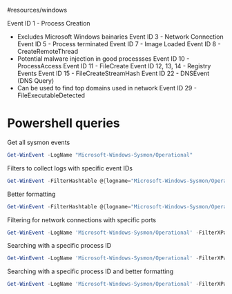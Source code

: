 #resources/windows 

Event ID 1 - Process Creation
- Excludes Microsoft Windows bainaries
Event ID 3 - Network Connection 
Event ID 5 - Process terminated
Event ID 7 - Image Loaded
Event ID 8 - CreateRemoteThread
- Potential malware injection in good processses 
Event ID 10 - ProcessAccess 
Event ID 11 - FileCreate
Event ID 12, 13, 14 - Registry Events 
Event ID 15 - FileCreateStreamHash
Event ID 22 - DNSEvent (DNS Query)
- Can be used to find top domains used in network 
Event ID 29 - FileExecutableDetected

# Powershell queries

Get all sysmon events 
```powershell
Get-WinEvent -LogName "Microsoft-Windows-Sysmon/Operational"
```

Filters to collect logs with specific event IDs 
```powershell
Get-WinEvent -FilterHashtable @{logname="Microsoft-Windows-Sysmon/Operational"; id=1}
```

Better formatting
```powershell
Get-WinEvent -FilterHashtable @{logname="Microsoft-Windows-Sysmon/Operational"; id=3} -MaxEvents 1 | Format-List *
```

Filtering for network connections with specific ports 
```powershell
Get-WinEvent -LogName 'Microsoft-Windows-Sysmon/Operational' -FilterXPath "*[System/EventID=3 and EventData[Data[@Name='DestinationPort']='4444']]" | Format-List *
```

Searching with a specific process ID 
```powershell
Get-WinEvent -LogName 'Microsoft-Windows-Sysmon/Operational' -FilterXPath "*[System/EventID=1]"
```

Searching with a specific process ID and better formatting 
```powershell
Get-WinEvent -LogName 'Microsoft-Windows-Sysmon/Operational' -FilterXPath "*[System/EventID=1 and EventData[Data[@Name='ProcessId']='<ENTER YOUR PID HERE>']]" | Format-List *
```
